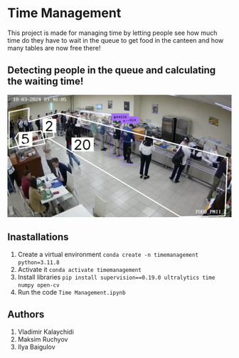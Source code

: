 # Time Management

This project is made for managing time by letting people see how much time do they have to wait in the queue to get food in the canteen and how many tables are now free there!

## Detecting people in the queue and calculating the waiting time!

![alt text](cover.png)

## Inastallations
1. Create a virtual environment `conda create -n timemanagement python=3.11.8` 
2. Activate it `conda activate timemanagement`
3. Install libraries `pip install supervision==0.19.0 ultralytics time numpy open-cv`
4. Run the code `Time Management.ipynb`

## Authors
1. Vladimir Kalaychidi
2. Maksim Ruchyov
3. Ilya Baigulov
